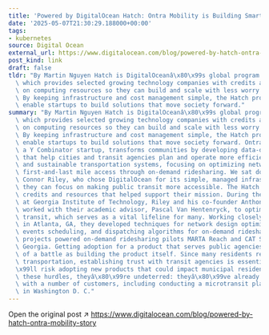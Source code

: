 ```yaml
---
title: 'Powered by DigitalOcean Hatch: Ontra Mobility is Building Smarter Cities'
date: '2025-05-07T21:30:29.188000+00:00'
tags:
- kubernetes
source: Digital Ocean
external_url: https://www.digitalocean.com/blog/powered-by-hatch-ontra-mobility-story
post_kind: link
draft: false
tldr: "By Martin Nguyen Hatch is DigitalOceanâ\x80\x99s global program for startups,\
  \ which provides selected growing technology companies with credits and discounts\
  \ on computing resources so they can build and scale with less worry about costs.\
  \ By keeping infrastructure and cost management simple, the Hatch program helps\
  \ enable startups to build solutions that move society forward."
summary: "By Martin Nguyen Hatch is DigitalOceanâ\x80\x99s global program for startups,\
  \ which provides selected growing technology companies with credits and discounts\
  \ on computing resources so they can build and scale with less worry about costs.\
  \ By keeping infrastructure and cost management simple, the Hatch program helps\
  \ enable startups to build solutions that move society forward. Ontra Mobility ,\
  \ a Y Combinator startup, transforms communities by developing data-driven tools\
  \ that help cities and transit agencies plan and operate more efficient, equitable,\
  \ and sustainable transportation systems, focusing on optimizing networks and improving\
  \ first-and-last mile access through on-demand ridesharing. We sat down with CTO\
  \ Connor Riley, who chose DigitalOcean for its simple, managed infrastructure so\
  \ they can focus on making public transit more accessible. The Hatch program provided\
  \ credits and resources that helped support their mission. During their PhD programs\
  \ at Georgia Institute of Technology, Riley and his co-founder Anthony Trasatti\
  \ worked with their academic advisor, Pascal Van Hentenryck, to optimize public\
  \ transit, which serves as a vital lifeline for many. Working closely with MARTA\
  \ in Atlanta, GA, they developed techniques for network design optimization, special\
  \ events scheduling, and dispatching algorithms for on-demand ridesharing. These\
  \ projects powered on-demand ridesharing pilots MARTA Reach and CAT SMART in Savannah,\
  \ Georgia. Getting adoption for a product that serves public agencies is as much\
  \ of a battle as building the product itself. Since many residents rely on public\
  \ transportation, establishing trust with transit agencies is essential before theyâ\x80\
  \x99ll risk adopting new products that could impact municipal residents. Despite\
  \ these hurdles, theyâ\x80\x99re undeterred: theyâ\x80\x99ve already gained traction\
  \ with a number of customers, including conducting a microtransit planning project\
  \ in Washington D. C."
---
```

Open the original post ↗ https://www.digitalocean.com/blog/powered-by-hatch-ontra-mobility-story
